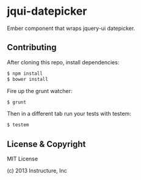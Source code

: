 jqui-datepicker
=============

Ember component that wraps jquery-ui datepicker.

Contributing
------------

After cloning this repo, install dependencies:

```sh
$ npm install
$ bower install
```

Fire up the grunt watcher:

```sh
$ grunt
```

Then in a different tab run your tests with testem:

```sh
$ testem
```

License & Copyright
-------------------

MIT License

(c) 2013 Instructure, Inc

